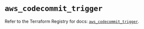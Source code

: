 # `aws_codecommit_trigger`

Refer to the Terraform Registry for docs: [`aws_codecommit_trigger`](https://registry.terraform.io/providers/hashicorp/aws/5.36.0/docs/resources/codecommit_trigger).
